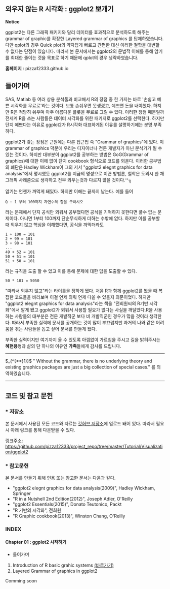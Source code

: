 ## 외우지 않는 R 시각화 : ggplot2 뽀개기

**Notice**

ggplot2는 다른 그래픽 패키지와 달리 데이터를 효과적으로 분석하도록 해주는 grammar of graphic를 확장한 Layered grammar of graphics 를 탑제하였습니다. 다만 qplot의 경우 Quick plot의 약자답게 빠르고 간편한 대신 이러한 철학을 대변할 수 없다는 단점이 있습니다. 따라서 본 문서에서는 ggplot2의 문법적 이해를 통해 암기를 최대한 줄이는 것을 목표로 하기 때문에 qplot의 경우 생략하였습니다.

**홈페이지** : pizza12333.github.io

## 들어가며

SAS, Matlab 등 여러 상용 분석툴과 비교해서 R의 장점 중 한 가지는 바로 '손쉽고 예쁜 시각화를 무료로'라는 것이다. 보통 손쉬우면 못생겼고, 예쁘면 돈을 내야했다. 하지만 R은 적당히 쉬우며 아주 아름다운 플롯을 무료로 그릴 수 있다. 이러한 장점 때문일까 전세계 R을 쓰는 사람들은 데이터 시각화를 위한 패키지로 ggplot2를 선택한다. 하지만 단지 예쁘다는 이유로 ggplot2가 R시각화 대표하게된 이유를 설명하기에는 분명 부족하다. 

ggplot2가 갖는 장점은 근원에는 다른 접근법 즉 "Grammar of graphics"에 있다. 이 grammar of graphics 덕분에 우리는 디자이너나 전문 개발자가 아닌 분석가가 될 수 있는 것이다. 하지만 대부분이 ggplot2를 공부하는 방법은 GoG(Grammar of graphics)에 대한 이해 없이 단지 cookbook 형식으로 코드를 외운다. 이러한 공부법의 폐단은 Hadley Wickham이 그의 저서 "ggplot2 elegnt graphics for data analysis"에서 명시했듯 ggplot2를 지금의 명성으로 이끈 방법론, 철학은 도외시 한 채 그래픽 사례쯤으로 생각하고 전부 외우는것과 다르지 않을 것이다.$_{^{**}1)}$

암기는 언젠가 까먹게 돼있다. 하지만 이해는 끝까지 남는다. 예를 들어

	Q : 1 부터 100까지 자연수의 합을 구하시오

라는 문제에서 단지 공식만 외워서 공부했다면 공식을 기억하지 못한다면 풀수 없는 문제이다. 아니면 1부터 100까지 단순무식하게 더하는 수밖에 없다. 하지만 이를 공부할 때 외우지 않고 핵심을 이해했다면, 공식을 까먹더라도 

	1 + 100 = 101
	2 + 99 = 101
	3 + 98 = 101
	...
	49 + 52 = 101
	50 + 51 = 101
	51 + 50 = 101

라는 규칙을 도출 할 수 있고 이를 통해 문제에 대한 답을 도출할 수 있다.

	50 * 101 = 5050

	
"따라서 외우지 않고"라는 타이틀을 정하게 됐다. 처음 R과 함께 ggplot2를 봤을 때 복잡한 코드들을 바라보며 이걸 언제 외워 언제 다쓸 수 있을지 의문이었다. 하지만  "ggplot2 elegnt graphics for data analysis"라는 책을 "전희원씨의 R기반 시각화"에서 알게 됐고 ggplot2가 외워서 사용할 필요가 없다는 사실을 깨달았다.R을 사용하는 사람들의 대부분은 전문 개발직군 보다 비 개발직군인 경우가 많을 것이라 생각한다. 따라서 부족한 실력에 문서를 공개하는 것이 많이 부끄럽지만 과거의 나와 같은 어려움을 겪는 사람들을 돕고 싶어 문서를 만들게 됐다. 

부족한 실력이지만 여기까지 올 수 있도록 아낌없이 가르침을 주시고 길을 밝혀주시는 **혜현용**형과 삶의 단 하나의 이유인  **가족**들에게 감사를 드립니다.

<hr/>
$_{^{**}1)}$  " Without the grammar, there is no underlying theory and existing graphics packages are just a big collection of special cases." 를 의역하였습니다.
<hr/>

## 코드 및 참고 문헌
### * 저장소
본 문서에서 사용된 모든 코드와 자료는 [깃허브 저장소](https://github.com/pizza12333/project_repo/tree/master/Tutorial/Visualization/ggplot2)에 업로드 돼어 있다. 따라서 필요시 아래 링크를 통해 다운받을 수 있다.

링크주소: https://github.com/pizza12333/project_repo/tree/master/Tutorial/Visualization/ggplot2

### * 참고문헌

본 문서를 만들기 위해 인용 또는 참고한 문서는 다음과 같다.

* "ggplot2 elegnt graphics for data analysis(2009)", Hadley Wickham, Springer
* "R in a Nutshell 2nd Edition(2012)", Joseph Adler, O'Reilly 
* "ggplot2 Essentials(2015)", Donato Teutonico, Packt
* "R 기반의 시각화", 전희원
* "R Graphic cookbook(2013)", Winston Chang, O'Reilly 

### INDEX

#### Chapter 01 : ggplot2 시작하기
* 들어가며
1. Introduction of R basic grahic systems [(바로가기)](https://github.com/pizza12333/project_repo/blob/master/Tutorial/Visualization/ggplot2/ch_01.introduction_of_R_basic_graphics_systems.md)
2. Layered Grammar of graphics in ggplot2

Comming soon
